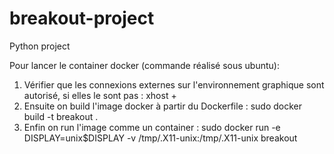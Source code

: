 # breakout-project
Python project

Pour lancer le container docker (commande réalisé sous ubuntu):

1. Vérifier que les connexions externes sur l'environnement graphique sont autorisé,
si elles le sont pas :
xhost +
2. Ensuite on build l'image docker à partir du Dockerfile :
sudo docker build -t breakout .
3. Enfin on run l'image comme un container :
sudo docker run -e DISPLAY=unix$DISPLAY -v /tmp/.X11-unix:/tmp/.X11-unix breakout
